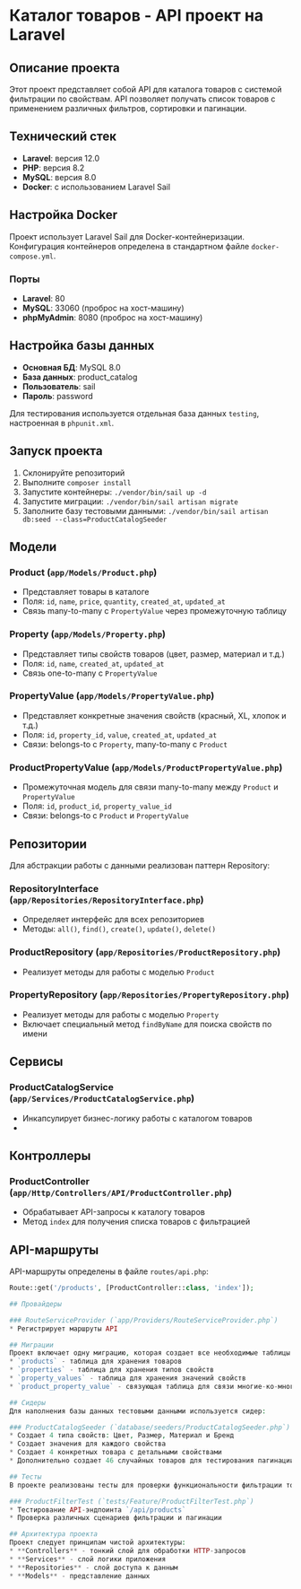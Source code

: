 # Каталог товаров - API проект на Laravel

## Описание проекта
Этот проект представляет собой API для каталога товаров с системой фильтрации по свойствам. API позволяет получать список товаров с применением различных фильтров, сортировки и пагинации.

## Технический стек
- **Laravel**: версия 12.0
- **PHP**: версия 8.2
- **MySQL**: версия 8.0
- **Docker**: с использованием Laravel Sail

## Настройка Docker
Проект использует Laravel Sail для Docker-контейнеризации. Конфигурация контейнеров определена в стандартном файле `docker-compose.yml`.

### Порты
- **Laravel**: 80
- **MySQL**: 33060 (проброс на хост-машину)
- **phpMyAdmin**: 8080 (проброс на хост-машину)

## Настройка базы данных
- **Основная БД**: MySQL 8.0
- **База данных**: product_catalog
- **Пользователь**: sail
- **Пароль**: password

Для тестирования используется отдельная база данных `testing`, настроенная в `phpunit.xml`.

## Запуск проекта
1. Склонируйте репозиторий
2. Выполните `composer install`
3. Запустите контейнеры: `./vendor/bin/sail up -d`
4. Запустите миграции: `./vendor/bin/sail artisan migrate`
5. Заполните базу тестовыми данными: `./vendor/bin/sail artisan db:seed --class=ProductCatalogSeeder`

## Модели

### Product (`app/Models/Product.php`)
- Представляет товары в каталоге
- Поля: `id`, `name`, `price`, `quantity`, `created_at`, `updated_at`
- Связь many-to-many с `PropertyValue` через промежуточную таблицу

### Property (`app/Models/Property.php`)
- Представляет типы свойств товаров (цвет, размер, материал и т.д.)
- Поля: `id`, `name`, `created_at`, `updated_at`
- Связь one-to-many с `PropertyValue`

### PropertyValue (`app/Models/PropertyValue.php`)
- Представляет конкретные значения свойств (красный, XL, хлопок и т.д.)
- Поля: `id`, `property_id`, `value`, `created_at`, `updated_at`
- Связи: belongs-to с `Property`, many-to-many с `Product`

### ProductPropertyValue (`app/Models/ProductPropertyValue.php`)
- Промежуточная модель для связи many-to-many между `Product` и `PropertyValue`
- Поля: `id`, `product_id`, `property_value_id`
- Связи: belongs-to с `Product` и `PropertyValue`

## Репозитории
Для абстракции работы с данными реализован паттерн Repository:

### RepositoryInterface (`app/Repositories/RepositoryInterface.php`)
- Определяет интерфейс для всех репозиториев
- Методы: `all()`, `find()`, `create()`, `update()`, `delete()`

### ProductRepository (`app/Repositories/ProductRepository.php`)
- Реализует методы для работы с моделью `Product`

### PropertyRepository (`app/Repositories/PropertyRepository.php`)
- Реализует методы для работы с моделью `Property`
- Включает специальный метод `findByName` для поиска свойств по имени

## Сервисы

### ProductCatalogService (`app/Services/ProductCatalogService.php`)
- Инкапсулирует бизнес-логику работы с каталогом товаров
- 
## Контроллеры

### ProductController (`app/Http/Controllers/API/ProductController.php`)
- Обрабатывает API-запросы к каталогу товаров
- Метод `index` для получения списка товаров с фильтрацией

## API-маршруты
API-маршруты определены в файле `routes/api.php`:
```php
Route::get('/products', [ProductController::class, 'index']);

## Провайдеры

### RouteServiceProvider (`app/Providers/RouteServiceProvider.php`)
* Регистрирует маршруты API

## Миграции
Проект включает одну миграцию, которая создает все необходимые таблицы:
* `products` - таблица для хранения товаров
* `properties` - таблица для хранения типов свойств
* `property_values` - таблица для хранения значений свойств
* `product_property_value` - связующая таблица для связи многие-ко-многим

## Сидеры
Для наполнения базы данных тестовыми данными используется сидер:

### ProductCatalogSeeder (`database/seeders/ProductCatalogSeeder.php`)
* Создает 4 типа свойств: Цвет, Размер, Материал и Бренд
* Создает значения для каждого свойства
* Создает 4 конкретных товара с детальными свойствами
* Дополнительно создает 46 случайных товаров для тестирования пагинации

## Тесты
В проекте реализованы тесты для проверки функциональности фильтрации товаров:

### ProductFilterTest (`tests/Feature/ProductFilterTest.php`)
* Тестирование API-эндпоинта `/api/products`
* Проверка различных сценариев фильтрации и пагинации

## Архитектура проекта
Проект следует принципам чистой архитектуры:
* **Controllers** - тонкий слой для обработки HTTP-запросов
* **Services** - слой логики приложения
* **Repositories** - слой доступа к данным
* **Models** - представление данных
